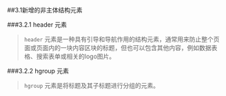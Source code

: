 ##3.1新增的非主体结构元素

###3.2.1 header 元素

> `header` 元素是一种具有引导和导航作用的结构元素，通常用来防止整个页面或页面内的一块内容区块的标题，但也可以包含其他内容，例如数据表格、搜索表单或相关的logo图片。

###3.2.2 hgroup 元素
> `hgroup` 元素是将标题及其子标题进行分组的元素。